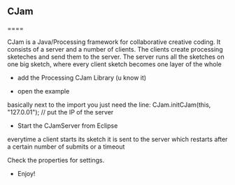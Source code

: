 ## CJam
====

CJam is a Java/Processing framework for collaborative creative coding. It consists of a server and a number of clients. The clients create processing sketeches and send them to the server. The server runs all the sketches on one big sketch, where every client sketch becomes one layer of the whole


* add the Processing CJam Library (u know it)

* open the example

basically next to the import you just need the line:
CJam.initCJam(this, "127.0.01"); // put the IP of the server
 
* Start the CJamServer from Eclipse

everytime a client starts its sketch it is sent to the server
which restarts after a certain number of submits or a timeout

Check the properties for settings.

* Enjoy!
